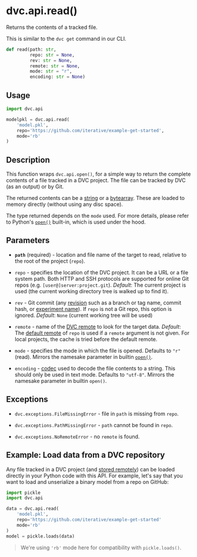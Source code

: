 # dvc.api.read()

Returns the contents of a tracked file.

<admon type="info">

This is similar to the `dvc get` command in our CLI.

</admon>

```py
def read(path: str,
         repo: str = None,
         rev: str = None,
         remote: str = None,
         mode: str = "r",
         encoding: str = None)
```

## Usage

```py
import dvc.api

modelpkl = dvc.api.read(
    'model.pkl',
    repo='https://github.com/iterative/example-get-started',
    mode='rb'
)
```

## Description

This function wraps `dvc.api.open()`, for a simple way to return the complete
contents of a file tracked in a <abbr>DVC project</abbr>. The file can be
tracked by DVC (as an <abbr>output</abbr>) or by Git.

The returned contents can be a [string] or a [bytearray]. These are loaded to
memory directly (without using any disc space).

[string]: https://docs.python.org/3/library/stdtypes.html#text-sequence-type-str
[bytearray]: https://docs.python.org/3/library/stdtypes.html#bytearray

<admon type="info">

The type returned depends on the `mode` used. For more details, please refer to
Python's [`open()`] built-in, which is used under the hood.

[`open()`]: https://docs.python.org/3/library/functions.html#open

</admon>

## Parameters

- **`path`** (required) - location and file name of the target to read, relative
  to the root of the project (`repo`).

- `repo` - specifies the location of the DVC project. It can be a URL or a file
  system path. Both HTTP and SSH protocols are supported for online Git repos
  (e.g. `[user@]server:project.git`). _Default_: The current project is used
  (the current working directory tree is walked up to find it).

- `rev` - Git commit (any [revision] such as a branch or tag name, commit hash,
  or [experiment name]). If `repo` is not a Git repo, this option is ignored.
  _Default_: `None` (current working tree will be used)

- `remote` - name of the [DVC remote] to look for the target data. _Default_:
  The [default remote] of `repo` is used if a `remote` argument is not given.
  For local projects, the <abbr>cache</abbr> is tried before the default remote.

- `mode` - specifies the mode in which the file is opened. Defaults to `"r"`
  (read). Mirrors the namesake parameter in builtin [`open()`].

- `encoding` - [codec] used to decode the file contents to a string. This should
  only be used in text mode. Defaults to `"utf-8"`. Mirrors the namesake
  parameter in builtin `open()`.

[revision]: https://git-scm.com/docs/revisions
[experiment name]: /doc/command-reference/exp/run#-n
[dvc remote]: /doc/user-guide/data-management/remote-storage
[default remote]: /doc/command-reference/remote/default
[codec]: https://docs.python.org/3/library/codecs.html#standard-encodings

## Exceptions

- `dvc.exceptions.FileMissingError` - file in `path` is missing from `repo`.

- `dvc.exceptions.PathMissingError` - `path` cannot be found in `repo`.

- `dvc.exceptions.NoRemoteError` - no `remote` is found.

## Example: Load data from a DVC repository

Any file tracked in a <abbr>DVC project</abbr> (and [stored
remotely][dvc remote]) can be loaded directly in your Python code with this API.
For example, let's say that you want to load and unserialize a binary model from
a repo on GitHub:

```py
import pickle
import dvc.api

data = dvc.api.read(
    'model.pkl',
    repo='https://github.com/iterative/example-get-started'
    mode='rb'
)
model = pickle.loads(data)
```

> We're using `'rb'` mode here for compatibility with `pickle.loads()`.
